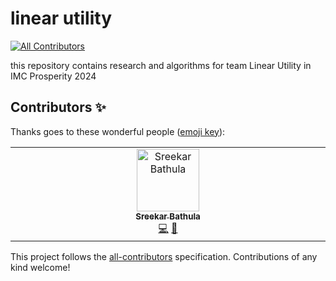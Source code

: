 # linear utility
<!-- ALL-CONTRIBUTORS-BADGE:START - Do not remove or modify this section -->
[![All Contributors](https://img.shields.io/badge/all_contributors-1-orange.svg?style=flat-square)](#contributors-)
<!-- ALL-CONTRIBUTORS-BADGE:END -->


this repository contains research and algorithms for team Linear Utility in IMC Prosperity 2024

## Contributors ✨

Thanks goes to these wonderful people ([emoji key](https://allcontributors.org/docs/en/emoji-key)):

<!-- ALL-CONTRIBUTORS-LIST:START - Do not remove or modify this section -->
<!-- prettier-ignore-start -->
<!-- markdownlint-disable -->
<table>
  <tbody>
    <tr>
      <td align="center" valign="top" width="14.28%"><a href="https://github.com/sreekar-bathula"><img src="https://avatars.githubusercontent.com/u/86486991?v=4?s=100" width="100px;" alt="Sreekar Bathula"/><br /><sub><b>Sreekar Bathula</b></sub></a><br /><a href="https://github.com/ericcccsliu/imc-prosperity-2/commits?author=sreekar-bathula" title="Code">💻</a> <a href="#research-sreekar-bathula" title="Research">🔬</a></td>
    </tr>
  </tbody>
</table>

<!-- markdownlint-restore -->
<!-- prettier-ignore-end -->

<!-- ALL-CONTRIBUTORS-LIST:END -->

This project follows the [all-contributors](https://github.com/all-contributors/all-contributors) specification. Contributions of any kind welcome!